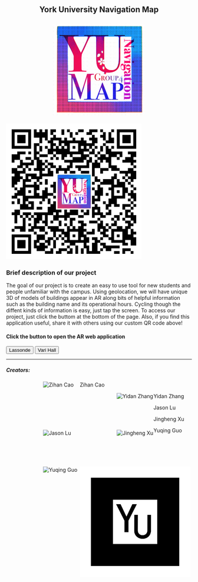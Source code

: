 <html lang="en">
    <head>
        <meta charset="utf-8">
        <meta content="width=device-width, initial-scale=1.0" name="viewport">
        <!-- <link rel="stylesheet" href="../assets/css/style.css"> -->
        <link href="website/assets/css/GroupProject4.css" rel="stylesheet" title="style" type="text/css">
        <script src="https://unpkg.com/@google/model-viewer/dist/model-viewer.min.js" type="module"></script>
        <title>
            YU Navigation Map
        </title>
    </head>
    <center>
        <body>
            <h2>
                York University Navigation Map
                <br>
                <br>
                <img height="250px" src="website/assets/GPLogo.png" width="250px"/>                   
            </h2>
        </body>
    </center>
    <img class="imgLeft" height="368px" src="website/assets/qrCode/YU-N.Mqr-code.png" width="368px"/>
    <h3 id="into">
        Brief description of our project
    </h3>
    <p>
        The goal of our project is to create an easy to use tool for new students and people unfamiliar with the campus. Using geolocation, we will have unique 3D of models of buildings appear in AR along bits of helpful information such as the building name and its operational hours. Cycling though the diffent kinds of information is easy, just tap the screen. To access our project, just click the buttom at the bottom of the page. Also, if you find this application useful, share it with others using our custom QR code above!
    </p>
    <!-- <p>The AR link in the website can guide students to get the route and building through GPS.</p> -->
    <body>
    	<model-viewer src="website/assets/models/LassondeBuilding.glb" camera-controls disable-zoom camera-orbit="305deg 90deg 2.5m" auto-rotate ios-src="assets/models/LassondeBuilding.usdz"> </model-viewer>
        <model-viewer src="website/assets/models/VariHall.gltf" camera-controls disable-zoom camera-orbit="305deg 90deg 2.5m" auto-rotate> </model-viewer>
        <h4>
            Click the button to open the AR web application
        </h4>
        <button id="ar" onclick="openTab('website/pages/AR_GroupProject4LA.html')" type="button">
            <!-- Start AR -->Lassonde
        </button>
        <button id="ar" onclick="openTab('website/pages/AR_GroupProject4VH.html')" type="button">
            <!-- Start AR -->Vari Hall
        </button>
        <hr>
        <h5>
            Creators:
        </h5>
        <p class="authors">
            <img src="https://freesvg.org/img/abstract-user-flat-4.png" alt="Zihan Cao" height="100px" width="100px" style="float: left; margin-left: 100px;">
            Zihan Cao 
        </p>
        <p class="authors">
            <img src="https://freesvg.org/img/abstract-user-flat-4.png" alt="Yidan Zhang" height="100px" width="100px" style="float: left; margin-left: 100px;">
            Yidan Zhang
        </p>
        <p class="authors">
            <img src="https://freesvg.org/img/abstract-user-flat-4.png" alt="Jason Lu" height="100px" width="100px" style="float: left; margin-left: 100px;">
            Jason Lu
        </p>
        <p class="authors">
            <img src="https://freesvg.org/img/abstract-user-flat-4.png" alt="Jingheng Xu" height="100px" width="100px" style="float: left; margin-left: 100px;">
            Jingheng Xu
        </p>
        <p class="authors">
            <img src="https://freesvg.org/img/abstract-user-flat-4.png" alt="Yuqing Guo" height="100px" width="100px" style="float: left; margin-left: 100px;">
            Yuqing Guo
        </p>
        <img class="imgRight" height="300px" src="website/assets/qrCode/pattern-YU_pattern.png" width="300px"/>
        <script>
        function openTab(url) {
                const link = document.createElement('a');
                link.href = url;
                link.target = '_blank';
                document.body.appendChild(link);
                link.click();
                link.remove();
            }
        </script>
        <a-marker preset="logo">
        </a-marker>
        <a-marker type="pattern" url="path/to/pattern-YU_pattern.patt">
        </a-marker>
    </body>
</html>